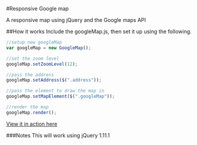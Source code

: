 #Responsive Google map

A responsive map using jQuery and the Google maps API

##How it works
Include the googleMap.js, then set it up using the following.

```javascript
//setup new googleMap
var googleMap = new GoogleMap();

//set the zoom level
googleMap.setZoomLevel(12);

//pass the address
googleMap.setAddress($(".address"));

//pass the element to draw the map in
googleMap.setMapElement($(".googleMap"));

//render the map
googleMap.render();
```

[View it in action here](http://martinblackburn.github.com/jQuery-map/)

###Notes
This will work using jQuery 1.11.1